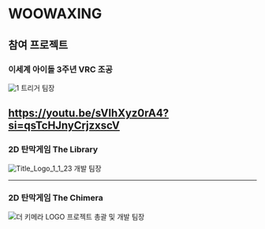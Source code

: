 # WOOWAXING 

## 참여 프로젝트

### 이세계 아이돌 3주년 VRC 조공
![1](https://github.com/user-attachments/assets/7cd55b56-3d54-438f-8dc1-45d4e99c2065)
트리거 팀장

https://youtu.be/sVIhXyz0rA4?si=qsTcHJnyCrjzxscV
---

### 2D 탄막게임 The Library
![Title_Logo_1_1_23](https://github.com/user-attachments/assets/67054270-d131-4b19-93aa-8de2a04d57ad)
개발 팀장


---

### 2D 탄막게임 The Chimera
![더 키메라 LOGO](https://github.com/user-attachments/assets/5efbd071-99ab-4a75-98fc-ba38acfa2358)
프로젝트 총괄 및 개발 팀장
